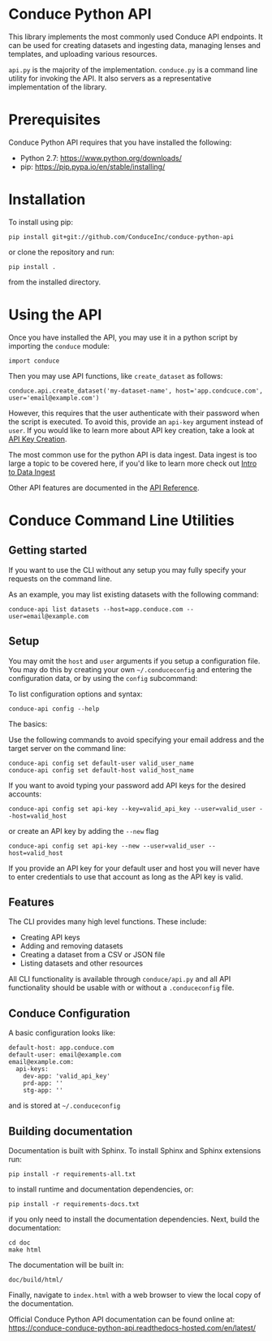 # Conduce Python API

This library implements the most commonly used Conduce API endpoints.  It can be used for creating datasets and ingesting data, managing lenses and templates, and uploading various resources.

`api.py` is the majority of the implementation.  `conduce.py` is a command line utility for invoking the API.  It also servers as a representative implementation of the library.

# Prerequisites

Conduce Python API requires that you have installed the following:

- Python 2.7: https://www.python.org/downloads/
- pip: https://pip.pypa.io/en/stable/installing/

# Installation

To install using pip:
```
pip install git+git://github.com/ConduceInc/conduce-python-api
```
or clone the repository and run:
```
pip install .
```
from the installed directory.

# Using the API

Once you have installed the API, you may use it in a python script by importing the `conduce` module:
```
import conduce
```
Then you may use API functions, like `create_dataset` as follows:
```
conduce.api.create_dataset('my-dataset-name', host='app.condcuce.com', user='email@example.com')
```
However, this requires that the user authenticate with their password when the script is executed.  To avoid this, provide an `api-key` argument instead of `user`.  If you would like to learn more about API key creation, take a look at [API Key Creation](https://conduce-conduce-python-api.readthedocs-hosted.com/en/latest/api-key-creation.html).

The most common use for the python API is data ingest.  Data ingest is too large a topic to be covered here, if you'd like to learn more check out [Intro to Data Ingest](https://conduce-conduce-python-api.readthedocs-hosted.com/en/latest/data-ingest.html)

Other API features are documented in the [API Reference](https://conduce-conduce-python-api.readthedocs-hosted.com/en/latest/api-ref.html).


# Conduce Command Line Utilities

## Getting started

If you want to use the CLI without any setup you may fully specify your requests on the command line.

As an example, you may list existing datasets with the following command:

```
conduce-api list datasets --host=app.conduce.com --user=email@example.com
```

## Setup

You may omit the `host` and `user` arguments if you setup a configuration file.  You may do this by creating your own `~/.conduceconfig` and entering the configuration data, or by using the `config` subcommand:

To list configuration options and syntax:

```
conduce-api config --help
```

The basics:

Use the following commands to avoid specifying your email address and the target server on the command line:
```
conduce-api config set default-user valid_user_name
conduce-api config set default-host valid_host_name
```

If you want to avoid typing your password add API keys for the desired accounts:

```
conduce-api config set api-key --key=valid_api_key --user=valid_user --host=valid_host
```
or create an API key by adding the `--new` flag
```
conduce-api config set api-key --new --user=valid_user --host=valid_host
```

If you provide an API key for your default user and host you will never have to enter credentials to use that account as long as the API key is valid.

## Features

The CLI provides many high level functions.  These include:

- Creating API keys
- Adding and removing datasets
- Creating a dataset from a CSV or JSON file
- Listing datasets and other resources

All CLI functionality is available through `conduce/api.py` and all API functionality should be usable with or without a `.conduceconfig` file.


## Conduce Configuration

A basic configuration looks like:

```
default-host: app.conduce.com
default-user: email@example.com
email@example.com:
  api-keys:
    dev-app: 'valid_api_key'
    prd-app: ''
    stg-app: ''
```

and is stored at `~/.conduceconfig`

## Building documentation

Documentation is built with Sphinx.  To install Sphinx and Sphinx extensions run:

```
pip install -r requirements-all.txt
```

to install runtime and documentation dependencies, or:

```
pip install -r requirements-docs.txt
```

if you only need to install the documentation dependencies.  Next, build the documentation:

```
cd doc
make html
```

The documentation will be built in:

```
doc/build/html/
```

Finally, navigate to `index.html` with a web browser to view the local copy of the documentation.

Official Conduce Python API documentation can be found online at: https://conduce-conduce-python-api.readthedocs-hosted.com/en/latest/
